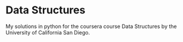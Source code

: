 # Data Structures
My solutions in python for the coursera course Data Structures by the University of California San Diego.